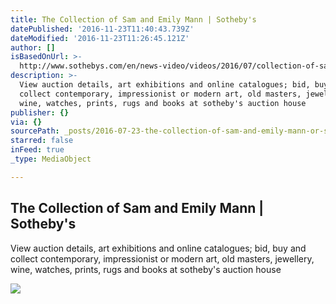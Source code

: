 ```yaml
---
title: The Collection of Sam and Emily Mann | Sotheby's
datePublished: '2016-11-23T11:40:43.739Z'
dateModified: '2016-11-23T11:26:45.121Z'
author: []
isBasedOnUrl: >-
  http://www.sothebys.com/en/news-video/videos/2016/07/collection-of-sam-and-emily-mann.html
description: >-
  View auction details, art exhibitions and online catalogues; bid, buy and
  collect contemporary, impressionist or modern art, old masters, jewellery,
  wine, watches, prints, rugs and books at sotheby's auction house
publisher: {}
via: {}
sourcePath: _posts/2016-07-23-the-collection-of-sam-and-emily-mann-or-sothebys.md
starred: false
inFeed: true
_type: MediaObject

---
```

<article style=""><h1>The Collection of Sam and Emily Mann | Sotheby's</h1><p>View auction details, art exhibitions and online catalogues; bid, buy and collect contemporary, impressionist or modern art, old masters, jewellery, wine, watches, prints, rugs and books at sotheby's auction house</p><img src="http://www.sothebys.com/content/dam/sothebys-pages/video-pages/2016/06/mann_640.jpg" /></article>